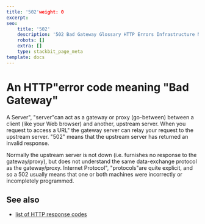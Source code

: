 ```yaml
---
title: '502'weight: 0
excerpt: 
seo:
    title: '502'
    description: '502 Bad Gateway Glossary HTTP Errors Infrastructure Navigation'
    robots: []
    extra: []
    type: stackbit_page_meta
template: docs
---
```


# An HTTP"error code meaning "Bad Gateway"

A Server", "server"can act as a gateway or proxy (go-between) between a client (like your Web browser) and another, upstream server. When you request to access a URL" the gateway server can relay your request to the upstream server. "502" means that the upstream server has returned an invalid response.

Normally the upstream server is not down (i.e. furnishes no response to the gateway/proxy), but does not understand the same data-exchange protocol as the gateway/proxy. Internet Protocol", "protocols"are quite explicit, and so a 502 usually means that one or both machines were incorrectly or incompletely programmed.

## See also

-   [list of HTTP response codes](/en-US/docs/Web/HTTP/Status)
